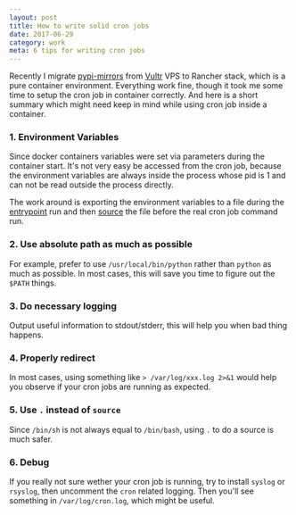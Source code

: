 ```yaml
---
layout: post
title: How to write solid cron jobs
date: 2017-06-29
category: work
meta: 6 tips for writing cron jobs
---
```


Recently I migrate [pypi-mirrors](https://pypi-mirrors.org) from [Vultr](http://www.vultr.com/?ref=7028689) VPS to Rancher stack, which is a pure container environment. Everything work fine, though it took me some time to setup the cron job in container correctly. And here is a short summary which might need keep in mind while using cron job inside a container.

### 1. Environment Variables

Since docker containers variables were set via parameters during the container start. It's not very easy be accessed from the cron job, because the environment variables are always inside the process whose pid is 1 and can not be read outside the process directly.

The work around is exporting the environment variables to a file during the [entrypoint](https://github.com/ibigbug/pypi-mirrors/blob/76df880ba5510e463eb1c86c6adf10295c9f17c0/scripts/entrypoint#L6) run and then [source](https://github.com/ibigbug/pypi-mirrors/blob/76df880ba5510e463eb1c86c6adf10295c9f17c0/crontab#L2) the file before the real cron job command run.

### 2. Use absolute path as much as possible

For example, prefer to use `/usr/local/bin/python` rather than `python` as much as possible. In most cases, this will save you time to figure out the `$PATH` things.

### 3. Do necessary logging

Output useful information to stdout/stderr, this will help you when bad thing happens.

### 4. Properly redirect

In most cases, using something like `> /var/log/xxx.log 2>&1` would help you observe if your cron jobs are running as expected.

### 5. Use `.` instead of `source`

Since `/bin/sh` is not always equal to `/bin/bash`, using `.` to do a source is much safer.

### 6. Debug

If you really not sure wether your cron job is running, try to install `syslog` or `rsyslog`, then uncomment the `cron` related logging. Then you'll see something in `/var/log/cron.log`, which might be useful.
